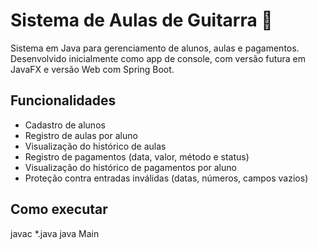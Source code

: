 # Sistema de Aulas de Guitarra 🎸

Sistema em Java para gerenciamento de alunos, aulas e pagamentos. Desenvolvido inicialmente como app de console, com versão futura em JavaFX e versão Web com Spring Boot.

## Funcionalidades

- Cadastro de alunos
- Registro de aulas por aluno
- Visualização do histórico de aulas
- Registro de pagamentos (data, valor, método e status)
- Visualização do histórico de pagamentos por aluno
- Proteção contra entradas inválidas (datas, números, campos vazios)

## Como executar

javac *.java
java Main

